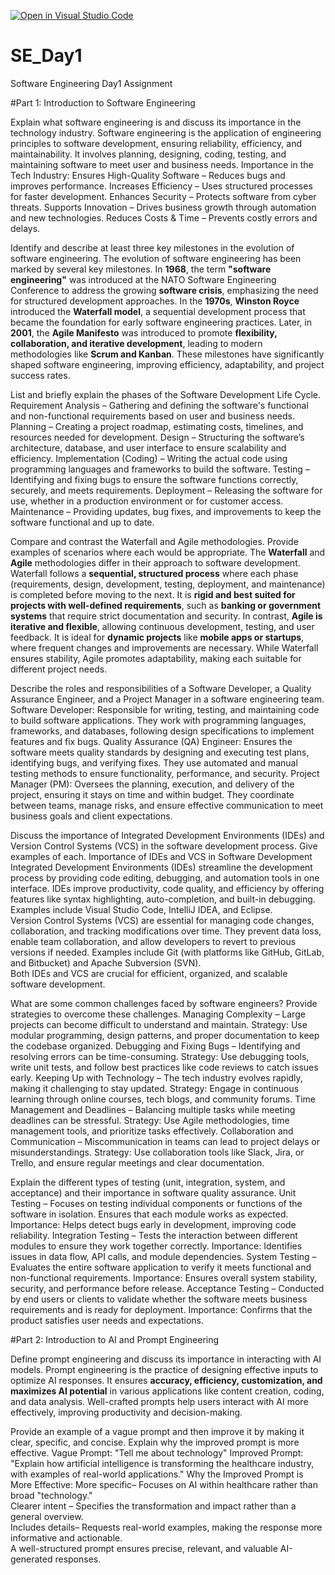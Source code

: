 [![Open in Visual Studio Code](https://classroom.github.com/assets/open-in-vscode-2e0aaae1b6195c2367325f4f02e2d04e9abb55f0b24a779b69b11b9e10269abc.svg)](https://classroom.github.com/online_ide?assignment_repo_id=18580623&assignment_repo_type=AssignmentRepo)
# SE_Day1
Software Engineering Day1 Assignment

#Part 1: Introduction to Software Engineering

Explain what software engineering is and discuss its importance in the technology industry.
Software engineering is the application of engineering principles to software development, ensuring reliability, efficiency, and maintainability. It involves planning, designing, coding, testing, and maintaining software to meet user and business needs.
Importance in the Tech Industry:
Ensures High-Quality Software – Reduces bugs and improves performance.
Increases Efficiency – Uses structured processes for faster development.
Enhances Security – Protects software from cyber threats.
Supports Innovation – Drives business growth through automation and new technologies.
Reduces Costs & Time – Prevents costly errors and delays.

Identify and describe at least three key milestones in the evolution of software engineering.
The evolution of software engineering has been marked by several key milestones. In **1968**, the term **"software engineering"** was introduced at the NATO Software Engineering Conference to address the growing **software crisis**, emphasizing the need for structured development approaches. In the **1970s**, **Winston Royce** introduced the **Waterfall model**, a sequential development process that became the foundation for early software engineering practices. Later, in **2001**, the **Agile Manifesto** was introduced to promote **flexibility, collaboration, and iterative development**, leading to modern methodologies like **Scrum and Kanban**. These milestones have significantly shaped software engineering, improving efficiency, adaptability, and project success rates.

List and briefly explain the phases of the Software Development Life Cycle.
Requirement Analysis – Gathering and defining the software's functional and non-functional requirements based on user and business needs.
Planning – Creating a project roadmap, estimating costs, timelines, and resources needed for development.
Design – Structuring the software’s architecture, database, and user interface to ensure scalability and efficiency.
Implementation (Coding) – Writing the actual code using programming languages and frameworks to build the software.
Testing – Identifying and fixing bugs to ensure the software functions correctly, securely, and meets requirements.
Deployment – Releasing the software for use, whether in a production environment or for customer access.
Maintenance – Providing updates, bug fixes, and improvements to keep the software functional and up to date.


Compare and contrast the Waterfall and Agile methodologies. Provide examples of scenarios where each would be appropriate.
The **Waterfall** and **Agile** methodologies differ in their approach to software development. Waterfall follows a **sequential, structured process** where each phase (requirements, design, development, testing, deployment, and maintenance) is completed before moving to the next. It is **rigid and best suited for projects with well-defined requirements**, such as **banking or government systems** that require strict documentation and security. In contrast, **Agile is iterative and flexible**, allowing continuous development, testing, and user feedback. It is ideal for **dynamic projects** like **mobile apps or startups**, where frequent changes and improvements are necessary. While Waterfall ensures stability, Agile promotes adaptability, making each suitable for different project needs.

Describe the roles and responsibilities of a Software Developer, a Quality Assurance Engineer, and a Project Manager in a software engineering team.
Software Developer: Responsible for writing, testing, and maintaining code to build software applications. They work with programming languages, frameworks, and databases, following design specifications to implement features and fix bugs.
Quality Assurance (QA) Engineer: Ensures the software meets quality standards by designing and executing test plans, identifying bugs, and verifying fixes. They use automated and manual testing methods to ensure functionality, performance, and security.
Project Manager (PM): Oversees the planning, execution, and delivery of the project, ensuring it stays on time and within budget. They coordinate between teams, manage risks, and ensure effective communication to meet business goals and client expectations.

Discuss the importance of Integrated Development Environments (IDEs) and Version Control Systems (VCS) in the software development process. Give examples of each.
Importance of IDEs and VCS in Software Development 
Integrated Development Environments (IDEs) streamline the development process by providing code editing, debugging, and automation tools in one interface. IDEs improve productivity, code quality, and efficiency by offering features like syntax highlighting, auto-completion, and built-in debugging. Examples include Visual Studio Code, IntelliJ IDEA, and Eclipse.  
Version Control Systems (VCS) are essential for managing code changes, collaboration, and tracking modifications over time. They prevent data loss, enable team collaboration, and allow developers to revert to previous versions if needed. Examples include Git (with platforms like GitHub, GitLab, and Bitbucket) and Apache Subversion (SVN).  
Both IDEs and VCS are crucial for efficient, organized, and scalable software development.

What are some common challenges faced by software engineers? Provide strategies to overcome these challenges.
Managing Complexity – Large projects can become difficult to understand and maintain.
Strategy: Use modular programming, design patterns, and proper documentation to keep the codebase organized.
Debugging and Fixing Bugs – Identifying and resolving errors can be time-consuming.
Strategy: Use debugging tools, write unit tests, and follow best practices like code reviews to catch issues early.
Keeping Up with Technology – The tech industry evolves rapidly, making it challenging to stay updated.
Strategy: Engage in continuous learning through online courses, tech blogs, and community forums.
Time Management and Deadlines – Balancing multiple tasks while meeting deadlines can be stressful.
Strategy: Use Agile methodologies, time management tools, and prioritize tasks effectively.
Collaboration and Communication – Miscommunication in teams can lead to project delays or misunderstandings.
Strategy: Use collaboration tools like Slack, Jira, or Trello, and ensure regular meetings and clear documentation.

Explain the different types of testing (unit, integration, system, and acceptance) and their importance in software quality assurance.
Unit Testing – Focuses on testing individual components or functions of the software in isolation. Ensures that each module works as expected.
Importance: Helps detect bugs early in development, improving code reliability.
Integration Testing – Tests the interaction between different modules to ensure they work together correctly.
Importance: Identifies issues in data flow, API calls, and module dependencies.
System Testing – Evaluates the entire software application to verify it meets functional and non-functional requirements.
Importance: Ensures overall system stability, security, and performance before release.
Acceptance Testing – Conducted by end users or clients to validate whether the software meets business requirements and is ready for deployment.
Importance: Confirms that the product satisfies user needs and expectations.

#Part 2: Introduction to AI and Prompt Engineering


Define prompt engineering and discuss its importance in interacting with AI models.
Prompt engineering is the practice of designing effective inputs to optimize AI responses. It ensures **accuracy, efficiency, customization, and maximizes AI potential** in various applications like content creation, coding, and data analysis. Well-crafted prompts help users interact with AI more effectively, improving productivity and decision-making.

Provide an example of a vague prompt and then improve it by making it clear, specific, and concise. Explain why the improved prompt is more effective.
Vague Prompt: "Tell me about technology"
Improved Prompt: "Explain how artificial intelligence is transforming the healthcare industry, with examples of real-world applications." 
Why the Improved Prompt is More Effective: 
More specific– Focuses on AI within healthcare rather than broad "technology."  
Clearer intent – Specifies the transformation and impact rather than a general overview.  
Includes details– Requests real-world examples, making the response more informative and actionable.  
A well-structured prompt ensures precise, relevant, and valuable AI-generated responses.
